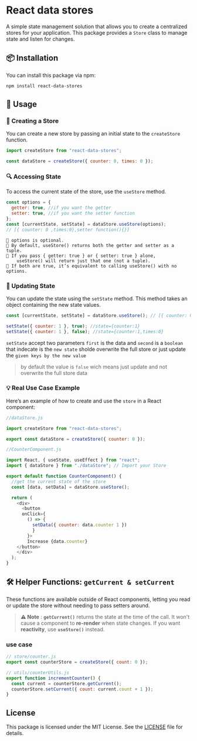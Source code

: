 # React data stores

A simple state management solution that allows you to create a centralized stores for your application. This package provides a `Store` class to manage state and listen for changes.

## 📦 Installation

You can install this package via npm:

```bash
npm install react-data-stores
```

## 🚀 Usage

### 🔧 Creating a Store

You can create a new store by passing an initial state to the `createStore` function.

```javascript
import createStore from "react-data-stores";

const dataStore = createStore({ counter: 0, times: 0 });
```

### 🔍 Accessing State

To access the current state of the store, use the `useStore` method.

```javascript
const options = {
  getter: true, //if you want the getter
  setter: true, //if you want the setter function
};
const [currentState, setState] = dataStore.useStore(options);
// [{ counter: 0 ,times:0},setter function(){}]
```

```
🔸 options is optional.
🔸 By default, useStore() returns both the getter and setter as a  tuple.
🔸 If you pass { getter: true } or { setter: true } alone,
    useStore() will return just that one (not a tuple).
🔸 If both are true, it’s equivalent to calling useStore() with no options.
```

### 🔄 Updating State

You can update the state using the `setState` method. This method takes an object containing the new state values.

```javascript
const [currentState, setState] = dataStore.useStore(); // [{ counter: 0 },setter function(){}]

setState({ counter: 1 }, true); //state={counter:1}
setState({ counter: 1 }, false); //state={counter:1,times:0}
```

`setState` accept two parameters `first` is the data
and `second` is a `boolean`
that indecate is the `new state` sholde overwrite the full store
or just update the `given keys by the new value`

> by default the value is `false` wich means just update and not overwrite the full store data

### 💡 Real Use Case Example

Here’s an example of how to create and use the `store` in a React component:

```javascript
//dataStore.js

import createStore from "react-data-stores";

export const dataStore = createStore({ counter: 0 });

//CounterComponent.js

import React, { useState, useEffect } from "react";
import { dataStore } from "./dataStore"; // Import your Store

export default function CounterComponent() {
  //get the current state of the store
  const [data, setData] = dataStore.useStore();

  return (
    <div>
      <button
      onClick={
        () => {
          setData({ counter: data.counter 1 })
          }
        }>
        Increase {data.counter}
    </button>
    </div>
  );
}
```

## 🛠️ Helper Functions: `getCurrent & setCurrent`

These functions are available outside of React components, letting you read or update the store without needing to pass setters around.

> **⚠️ Note** : **`getCurrent()`** returns the state at the time of the call. It won't cause a component to **re-render** when state changes. If you want **reactivity**, use **`useStore()`** instead.

### use case

```javascript
// store/counter.js
export const counterStore = createStore({ count: 0 });

// utils/counterUtils.js
export function incrementCounter() {
  const current = counterStore.getCurrent();
  counterStore.setCurrent({ count: current.count + 1 });
}
```

## License

This package is licensed under the MIT License. See the [LICENSE](LICENSE) file for details.

